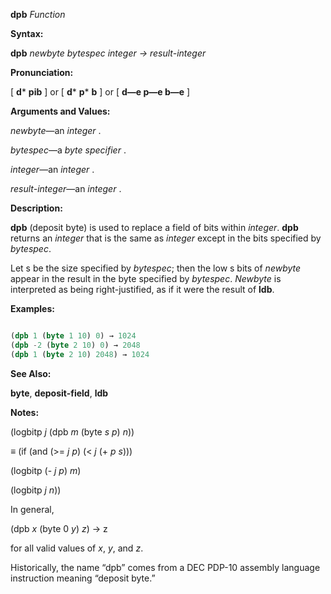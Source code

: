 **dpb** *Function* 



**Syntax:** 



**dpb** *newbyte bytespec integer → result-integer* 



**Pronunciation:** 



[ **d***  **pib** ] or [ **d***  **p*** **b** ] or [ **d—e p—e b—e** ] 



**Arguments and Values:** 



*newbyte*—an *integer* . 



*bytespec*—a *byte specifier* . 



*integer*—an *integer* . 



*result-integer*—an *integer* . 



**Description:** 



**dpb** (deposit byte) is used to replace a field of bits within *integer*. **dpb** returns an *integer* that is the same as *integer* except in the bits specified by *bytespec*. 



Let s be the size specified by *bytespec*; then the low s bits of *newbyte* appear in the result in the byte specified by *bytespec*. *Newbyte* is interpreted as being right-justified, as if it were the result of **ldb**. 



**Examples:**
```lisp

(dpb 1 (byte 1 10) 0) → 1024 
(dpb -2 (byte 2 10) 0) → 2048 
(dpb 1 (byte 2 10) 2048) → 1024 

```
**See Also:** 



**byte**, **deposit-field**, **ldb** 



**Notes:** 



(logbitp *j* (dpb *m* (byte *s p*) *n*)) 



*≡* (if (and (&gt;= *j p*) (&lt; *j* (+ *p s*))) 



(logbitp (- *j p*) *m*) 



(logbitp *j n*)) 



In general, 





 



 



(dpb *x* (byte 0 *y*) *z*) →  z 



for all valid values of *x*, *y*, and *z*. 



Historically, the name “dpb” comes from a DEC PDP-10 assembly language instruction meaning “deposit byte.” 



